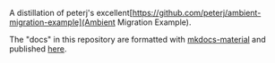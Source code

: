 A distillation of peterj's excellent[https://github.com/peterj/ambient-migration-example](Ambient Migration Example).

The "docs" in this repository are formatted with [mkdocs-material](https://squidfunk.github.io/mkdocs-material/) and published [here](https://eitansuez.github.io/ambient-migration/).

